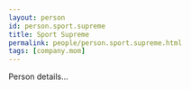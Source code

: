 ```yaml
---
layout: person
id: person.sport.supreme
title: Sport Supreme
permalink: people/person.sport.supreme.html
tags: [company.mom]
---
```


Person details...